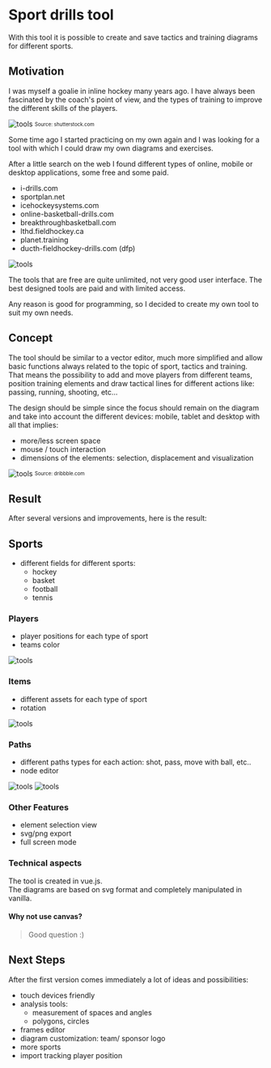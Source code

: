 # Sport drills tool

With this tool it is possible to create and save tactics and training diagrams for different sports.

## Motivation

I was myself a goalie in inline hockey many years ago.
I have always been fascinated by the coach's point of view, and the types of training to improve the different skills of the players.

![tools](./project/readme-assets/sports.jpg)
<sub><sup>Source: shutterstock.com</sup></sub>

Some time ago I started practicing on my own again and I was looking for a tool with which I could draw my own diagrams and exercises.

After a little search on the web I found different types of online, mobile or desktop applications, some free and some paid.

- i-drills.com
- sportplan.net
- icehockeysystems.com
- online-basketball-drills.com
- breakthroughbasketball.com
- lthd.fieldhockey.ca
- planet.training
- ducth-fieldhockey-drills.com (dfp)

![tools](./project/readme-assets/tools.jpg)

  
The tools that are free are quite unlimited, not very good user interface. The best designed tools are paid and with limited access.

Any reason is good for programming, so I decided to create my own tool to suit my own needs.

## Concept

The tool should be similar to a vector editor, much more simplified and allow basic functions always related to the topic of sport, tactics and training.
That means the possibility to add and move players from different teams, position training elements and draw tactical lines for different actions like: passing, running, shooting, etc...

The design should be simple since the focus should remain on the diagram and take into account the different devices: mobile, tablet and desktop with all that implies:

- more/less screen space
- mouse / touch interaction
- dimensions of the elements: selection, displacement and visualization

![tools](./project/readme-assets/references.jpg)
<sub><sup>Source: dribbble.com</sup></sub>

## Result

After several versions and improvements, here is the result:

## Sports
- different fields for different sports:
  - hockey
  - basket
  - football
  - tennis
  

### Players
- player positions for each type of sport
- teams color
  
![tools](./project/readme-assets/drill-screenshot-003.png)

### Items
- different assets for each type of sport
- rotation

![tools](./project/readme-assets/drill-screenshot-002.png)

### Paths
- different paths types for each action: shot, pass, move with ball, etc..
- node editor

![tools](./project/readme-assets/drill-screenshot-004.png)
![tools](./project/readme-assets/drill-screenshot-001.png)

### Other Features
- element selection view
- svg/png export
- full screen mode

### Technical aspects

The tool is created in vue.js.  
The diagrams are based on svg format and completely manipulated in vanilla.

#### Why not use canvas?  
> Good question :)

## Next Steps

After the first version comes immediately a lot of ideas and possibilities:

- touch devices friendly
- analysis tools: 
  - measurement of spaces and angles
  - polygons, circles
- frames editor
- diagram customization: team/ sponsor logo
- more sports
- import tracking player position
